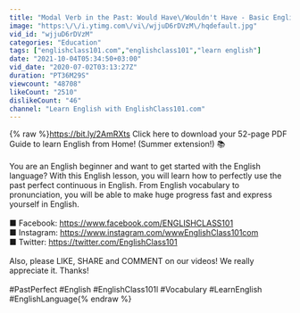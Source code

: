 ```yaml
---
title: "Modal Verb in the Past: Would Have\/Wouldn't Have - Basic English Grammar"
image: "https:\/\/i.ytimg.com\/vi\/wjjuD6rDVzM\/hqdefault.jpg"
vid_id: "wjjuD6rDVzM"
categories: "Education"
tags: ["englishclass101.com","englishclass101","learn english"]
date: "2021-10-04T05:34:50+03:00"
vid_date: "2020-07-02T03:13:27Z"
duration: "PT36M29S"
viewcount: "48708"
likeCount: "2510"
dislikeCount: "46"
channel: "Learn English with EnglishClass101.com"
---
```

{% raw %}<a rel="nofollow" target="blank" href="https://bit.ly/2AmRXts">https://bit.ly/2AmRXts</a> Click here to download your 52-page PDF Guide to learn English from Home! (Summer extension!) 📚<br /><br />You are an English beginner and want to get started with the English language? With this English lesson, you will learn how to perfectly use the past perfect continuous in English. From English vocabulary to pronunciation, you will be able to make huge progress fast and express yourself in English.<br /><br />■ Facebook: <a rel="nofollow" target="blank" href="https://www.facebook.com/ENGLISHCLASS101">https://www.facebook.com/ENGLISHCLASS101</a>  <br />■ Instagram: <a rel="nofollow" target="blank" href="https://www.instagram.com/wwwEnglishClass101com">https://www.instagram.com/wwwEnglishClass101com</a><br />■ Twitter: <a rel="nofollow" target="blank" href="https://twitter.com/EnglishClass101">https://twitter.com/EnglishClass101</a> <br /><br />Also, please LIKE, SHARE and COMMENT on our videos! We really appreciate it. Thanks!<br /><br />#PastPerfect #English #EnglishClass101l #Vocabulary #LearnEnglish #EnglishLanguage{% endraw %}
